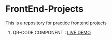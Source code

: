 # FrontEnd-Projects
This is a repository for practice frontend projects

1. QR-CODE COMPONENT : [LIVE DEMO](https://alvaro-neyra.github.io/FrontEnd-Projects/qr-code-component-main/index.html)
